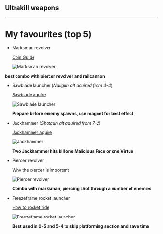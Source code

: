 ## Ultrakill weapons

-------

# My favourites (top 5)

- Marksman revolver
  
  [Coin Guide](https://www.youtube.com/watch?v=p7j8ekOaI0M)
  
  ![Marksman revolver](https://github.com/user-attachments/assets/75c60a13-7b56-4165-a4f2-ae71c23b972c)

**best combo with piercer revolver and railcannon**
  
- Sawblade launcher (*Nailgun alt aquired from 4-4*)

  [Sawblade aquire](https://www.youtube.com/watch?v=X3-lEOUb1iM)

  ![Sawblade launcher](https://github.com/user-attachments/assets/36ebc096-7d52-4c62-b5f5-b4cfd398f219)


  **Prepare before ememy spawns, use magnet for best effect**

- Jackhammer (*Shotgun alt aquired from 7-2*)

  [Jackhammer aquire](https://www.youtube.com/watch?v=8LlMTnAMOBs)
  
  ![Jackhammer](https://github.com/user-attachments/assets/ef48efa1-dda3-4d81-967a-5492205a90ce)
  
  **Two Jackhammer hits kill one Malicious Face or one Virtue**

- Piercer revolver
  
  [Why the piercer is important](https://www.youtube.com/watch?v=9RfvCWBkBEU)
  
  ![Piercer revolver](https://github.com/user-attachments/assets/814d172d-ffc3-40a7-97f4-71be50ed0f96)

  **Combo with marksman, piercing shot through a number of enemies**

- Freezeframe rocket launcher

  [How to rocket ride](https://www.google.com/search?sca_esv=6fc9685705fbb62e&sxsrf=ADLYWIJX_NB0z8dXXoeGXKhlIFB-fjy4mg:1724804050055&q=ultrakill+rocket+ride&tbm=vid&source=lnms&fbs=AEQNm0AiWqXpwpi4y_F8VDYetL6Dlnkps_EIKkohBFm2lDUsiBepNBjmASBr9uelbUYBbgOgSinKnsikOw8eX0WEsCCwGvOIvfwleINDrjuVTRluMeQ5_WT9kfVzKEMOYN5gpfliRLv5K64OT6iUGA2T2PixByH9WyYN7BxvjydF9DC8Jva7q22-Z_pUMqwMsvQIqPDzjTPtyuGp0z2gDP3UxzXOTrl-jQ&sa=X&ved=2ahUKEwiOqNfls5aIAxW1EGIAHVSLDWcQ0pQJegQIERAB&biw=1272&bih=684&dpr=2#fpstate=ive&vld=cid:d4cd5d78,vid:eR59DYZABB4,st:0)
  
  ![Freezeframe rocket launcher](https://github.com/user-attachments/assets/33948f77-41e4-4239-8052-ab6fadfc3929)

  **Best used in 0-5 and 5-4 to skip platforming section and save time**
